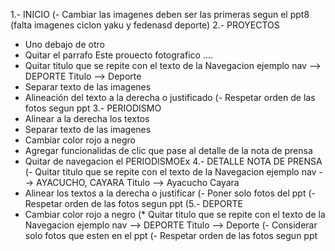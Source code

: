 1.- INICIO
(- Cambiar las imagenes deben ser las primeras segun el ppt8 (falta imagenes ciclon yaku y fedenasd deporte)
2.- PROYECTOS
- Uno debajo de otro
- Quitar el parrafo Este prouecto fotografico ....
- Quitar titulo que se repite con el texto de la Navegacion ejemplo nav --> DEPORTE Titulo --> Deporte
- Separar texto de las imagenes
- Alineación del texto a la derecha o justificado
(- Respetar orden de las fotos segun ppt
3.- PERIODISMO
- Alinear a la derecha los textos
- Separar texto de las imagenes
- Cambiar color rojo a negro
- Agregar funcionalidas de clic que pase al detalle de la nota de prensa 
- Quitar de navegacion el PERIODISMOEx
4.- DETALLE NOTA DE PRENSA 
(- Quitar titulo que se repite con el texto de la Navegacion ejemplo nav --> AYACUCHO, CAYARA Titulo --> Ayacucho Cayara
- Alinear los textos a la derecha o justificar
(- Poner solo fotos del ppt
(- Respetar orden de las fotos segun ppt
(5.- DEPORTE
- Cambiar color rojo a negro
(* Quitar titulo que se repite con el texto de la Navegacion ejemplo nav --> DEPORTE Titulo --> Deporte
(- Considerar solo fotos que esten en el ppt
(- Respetar orden de las fotos segun ppt
